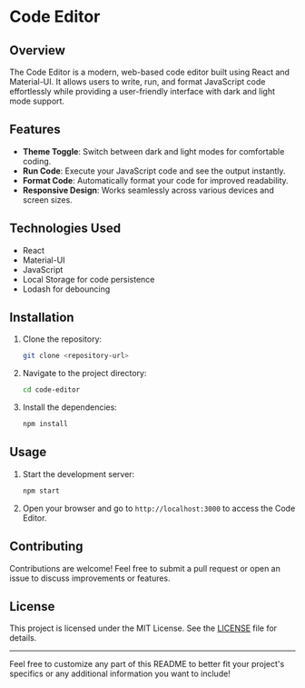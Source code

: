 
# Code Editor

## Overview

The Code Editor is a modern, web-based code editor built using React and Material-UI. It allows users to write, run, and format JavaScript code effortlessly while providing a user-friendly interface with dark and light mode support.

## Features

- **Theme Toggle**: Switch between dark and light modes for comfortable coding.
- **Run Code**: Execute your JavaScript code and see the output instantly.
- **Format Code**: Automatically format your code for improved readability.
- **Responsive Design**: Works seamlessly across various devices and screen sizes.

## Technologies Used

- React
- Material-UI
- JavaScript
- Local Storage for code persistence
- Lodash for debouncing

## Installation

1. Clone the repository:

   ```bash
   git clone <repository-url>
   ```

2. Navigate to the project directory:

   ```bash
   cd code-editor
   ```

3. Install the dependencies:

   ```bash
   npm install
   ```

## Usage

1. Start the development server:

   ```bash
   npm start
   ```

2. Open your browser and go to `http://localhost:3000` to access the Code Editor.

## Contributing

Contributions are welcome! Feel free to submit a pull request or open an issue to discuss improvements or features.

## License

This project is licensed under the MIT License. See the [LICENSE](LICENSE) file for details.

---

Feel free to customize any part of this README to better fit your project's specifics or any additional information you want to include!
